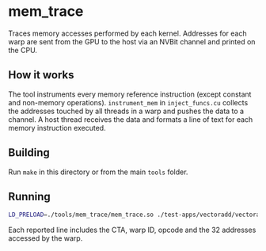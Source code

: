 # mem_trace

Traces memory accesses performed by each kernel.  Addresses for each
warp are sent from the GPU to the host via an NVBit channel and printed
on the CPU.

## How it works

The tool instruments every memory reference instruction (except constant
and non-memory operations).  `instrument_mem` in `inject_funcs.cu`
collects the addresses touched by all threads in a warp and pushes the
data to a channel.  A host thread receives the data and formats a line of
text for each memory instruction executed.

## Building

Run `make` in this directory or from the main `tools` folder.

## Running

```bash
LD_PRELOAD=./tools/mem_trace/mem_trace.so ./test-apps/vectoradd/vectoradd
```

Each reported line includes the CTA, warp ID, opcode and the 32 addresses
accessed by the warp.
